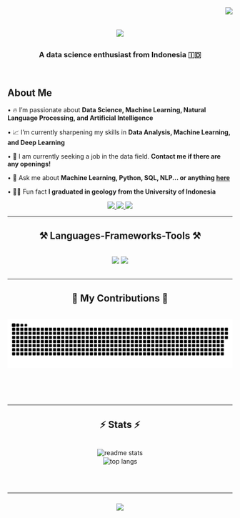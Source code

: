 <img align="right" src="https://visitor-badge.laobi.icu/badge?page_id=alridho32.alridho32" />

<h1 align="center">
    <img src="https://readme-typing-svg.herokuapp.com/?font=Righteous&size=35&center=true&vCenter=true&width=500&height=70&duration=5000&lines=Hi+There!+👋;+I'm+Alridho;+Nice+to+Meet+You!;" />
</h1>

<h3 align="center">A data science enthusiast from Indonesia 🇮🇩</h3>

<br/>

<h2 align="left">About Me</h2>
<div align="left">

• 🔥 I’m passionate about **Data Science, Machine Learning, Natural Language Processing, and Artificial Intelligence**

• 📈 I’m currently sharpening my skills in **Data Analysis, Machine Learning, and Deep Learning**

• 💼 I am currently seeking a job in the data field. **Contact me if there are any openings!**

• 💬 Ask me about **Machine Learning, Python, SQL, NLP... or anything [here](https://github.com/alridho32/alridho32/issues)**

• 👨‍🎓 Fun fact **I graduated in geology from the University of Indonesia**

 </div>
 
<div align="center"> 
  <a href="mailto:alridhowork@gmail.com">
    <img src="https://img.shields.io/badge/Gmail-333333?style=for-the-badge&logo=gmail&logoColor=red" />
  </a>
  <a href="https://www.linkedin.com/in/alridho32/" target="_blank">
    <img src="https://img.shields.io/badge/LinkedIn-0077B5?style=for-the-badge&logo=linkedin&logoColor=white" target="_blank" />
  </a>
  <a href="https://public.tableau.com/app/profile/achmed.alridho.zulkarnaen/vizzes" target="_blank">
     <img src="https://img.shields.io/badge/Tableau-E97627?style=for-the-badge&logo=Tableau&logoColor=white" target="_blank" /> <!-- sqlite, safari, google-chrome are other good icon options -->
  </a>
</div>

 <hr/>
 
<h2 align="center">⚒️ Languages-Frameworks-Tools ⚒️</h2>
<br/>
<div align="center">
    <img src="https://skillicons.dev/icons?i=vscode,github,git,docker" />
    <img src="https://skillicons.dev/icons?i=python,mongodb,postgres,sklearn,selenium,tensorflow" /><br>
</div>

<br/>
<hr/>

<div align="center">
  <h2>🐍 My Contributions 🐍</h2>
  <br>
  <img alt="snake eating my contributions" src="https://raw.githubusercontent.com/alridho32/alridho32/output/github-contribution-grid-snake.svg" />
  
  <br/><br/><br/>
</div>

<hr/>

<h2 align="center">⚡ Stats ⚡</h2>
<br>
<div align=center>
  <img width="390" src="https://github-readme-stats.vercel.app/api?username=alridho32&count_private=true&show_icons=true&theme=python&rank_icon=github&border_radius=10" alt="readme stats"/>
  <br/>
  <img width=325 align="center" src="https://github-readme-stats.vercel.app/api/top-langs/?username=alridho32&langs_count=5&layout=compact&theme=python&border_radius=10&size_weight=0.5&count_weight=0.5&exclude_repo=github-readme-stats" alt="top langs" />
</div>

<br/><br/>

<hr/>

<h3 align="center">
    <img src="https://readme-typing-svg.herokuapp.com/?font=Righteous&size=35&center=true&vCenter=true&width=1000&height=70&duration=5000&lines=Thanks+for+visiting!+👊;+Contact+me+on+Linkedin+anytime!;+See+Ya!;" />
</h3>

<br/>
